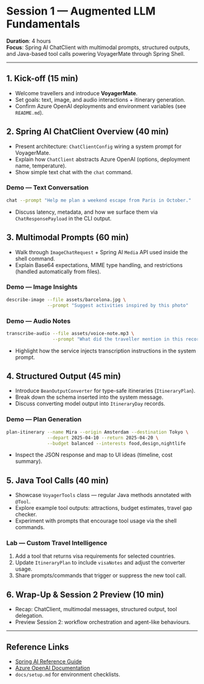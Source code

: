 # Session 1 — Augmented LLM Fundamentals

**Duration**: 4 hours  
**Focus**: Spring AI ChatClient with multimodal prompts, structured outputs, and Java-based tool calls powering VoyagerMate through Spring Shell.

---

## 1. Kick-off (15 min)
- Welcome travellers and introduce **VoyagerMate**.
- Set goals: text, image, and audio interactions + itinerary generation.
- Confirm Azure OpenAI deployments and environment variables (see `README.md`).

## 2. Spring AI ChatClient Overview (40 min)
- Present architecture: `ChatClientConfig` wiring a system prompt for VoyagerMate.
- Explain how `ChatClient` abstracts Azure OpenAI (options, deployment name, temperature).
- Show simple text chat with the `chat` command.

### Demo — Text Conversation
```bash
chat --prompt "Help me plan a weekend escape from Paris in October."
```
- Discuss latency, metadata, and how we surface them via `ChatResponsePayload` in the CLI output.

## 3. Multimodal Prompts (60 min)
- Walk through `ImageChatRequest` + Spring AI `Media` API used inside the shell command.
- Explain Base64 expectations, MIME type handling, and restrictions (handled automatically from files).

### Demo — Image Insights
```bash
describe-image --file assets/barcelona.jpg \
               --prompt "Suggest activities inspired by this photo"
```

### Demo — Audio Notes
```bash
transcribe-audio --file assets/voice-note.mp3 \
                 --prompt "What did the traveller mention in this recording?"
```
- Highlight how the service injects transcription instructions in the system prompt.

## 4. Structured Output (45 min)
- Introduce `BeanOutputConverter` for type-safe itineraries (`ItineraryPlan`).
- Break down the schema inserted into the system message.
- Discuss converting model output into `ItineraryDay` records.

### Demo — Plan Generation
```bash
plan-itinerary --name Mira --origin Amsterdam --destination Tokyo \
               --depart 2025-04-10 --return 2025-04-20 \
               --budget balanced --interests food,design,nightlife
```
- Inspect the JSON response and map to UI ideas (timeline, cost summary).

## 5. Java Tool Calls (40 min)
- Showcase `VoyagerTools` class — regular Java methods annotated with `@Tool`.
- Explore example tool outputs: attractions, budget estimates, travel gap checker.
- Experiment with prompts that encourage tool usage via the shell commands.

### Lab — Custom Travel Intelligence
1. Add a tool that returns visa requirements for selected countries.
2. Update `ItineraryPlan` to include `visaNotes` and adjust the converter usage.
3. Share prompts/commands that trigger or suppress the new tool call.

## 6. Wrap-Up & Session 2 Preview (10 min)
- Recap: ChatClient, multimodal messages, structured output, tool delegation.
- Preview Session 2: workflow orchestration and agent-like behaviours.

---

## Reference Links
- [Spring AI Reference Guide](https://docs.spring.io/spring-ai/reference/)
- [Azure OpenAI Documentation](https://learn.microsoft.com/azure/ai-services/openai/)
- `docs/setup.md` for environment checklists.
